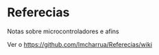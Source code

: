 # Referecias
Notas sobre microcontroladores e afins

Ver o https://github.com/lmcharrua/Referecias/wiki

